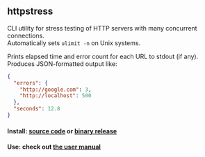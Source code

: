 ## httpstress

CLI utility for stress testing of HTTP servers with many concurrent connections.  
Automatically sets `ulimit -n` on Unix systems.

Prints elapsed time and error count for each URL to stdout (if any).  
Produces JSON-formatted output like:

```json
{
  "errors": {
    "http://google.com": 3,
    "http://localhost": 500
  },
  "seconds": 12.8
}
```

#### Install: [source code](https://github.com/chillum/httpstress/wiki/Building-from-source) or [binary release](https://github.com/chillum/httpstress/wiki/Installing-from-binaries)

#### Use: check out [the user manual](https://github.com/chillum/httpstress/wiki#httpstress)
